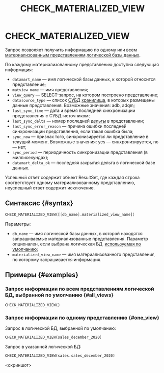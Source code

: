 ﻿---
layout: default
title: CHECK_MATERIALIZED_VIEW
nav_order: 5
parent: Запросы SQL+
grand_parent: Справочная информация
has_children: false
has_toc: false
---

# CHECK_MATERIALIZED_VIEW

Запрос позволяет получить информацию по одному или всем 
[материализованным представлениям](../../../overview/main_concepts/materialized_view/materialized_view.md) 
[логической базы данных](../../../overview/main_concepts/logical_db/logical_db.md).

По каждому материализованному представлению доступна следующая информация:
* `datamart_name` — имя логической базы данных, к которой относится представление;
* `matview_name` — имя представления;
* `view_query` — [SELECT](../SELECT/SELECT.md)-запрос, на котором построено представление;
* `datasource_type` — список [СУБД](../../../introduction/supported_DBMS/supported_DBMS.md) 
  [хранилища](../../../overview/main_concepts/data_storage/data_storage.md), в которых размещены данные представления. 
  Возможные значения: adb, adqm;
* `last_sync_time` — дата и время последней синхронизации представления с СУБД-источником;
* `last_sync_delta` — номер последней [дельты](../../../overview/main_concepts/delta/delta.md) в представлении;
* `last_sync_error_reason` — причина ошибки последней синхронизации представления, если такая ошибка была;
* `sync_now` — признак того, синхронизируется ли представление в текущий момент. Возможные значения: yes — синхронизируется, 
  no — нет;
* `sync_period` — периодичность синхронизации представления (в миллисекундах);
* `datamart_delta_ok` — последняя закрытая дельта в логической базе данных.

Успешный ответ содержит объект ResultSet, где каждая строка соответствует одному материализованному представлению, 
неуспешный ответ содержит исключение.

## Синтаксис {#syntax}

```sql
CHECK_MATERIALIZED_VIEW([[db_name].materialized_view_name])
```

Параметры:
*   `db_name` — имя логической базы данных, в которой находятся запрашиваемые материализованные представления. Параметр
    опционален, если выбрана логическая БД, 
    [используемая по умолчанию](../../../working_with_system/other_features/default_db_set-up/default_db_set-up.md);
*   `materialized_view_name` — имя материализованного представления, по которому запрашивается информация.

## Примеры {#examples}

### Запрос информации по всем представлениям логической БД, выбранной по умолчанию {#all_views}

```sql
CHECK_MATERIALIZED_VIEW()
```

### Запрос информации по одному представлению {#one_view}

Запрос в логической БД, выбранной по умолчанию:

```sql
CHECK_MATERIALIZED_VIEW(sales_december_2020)
```

Запрос в указанной логической БД:

```sql
CHECK_MATERIALIZED_VIEW(sales.sales_december_2020)
```

<скриншот>
